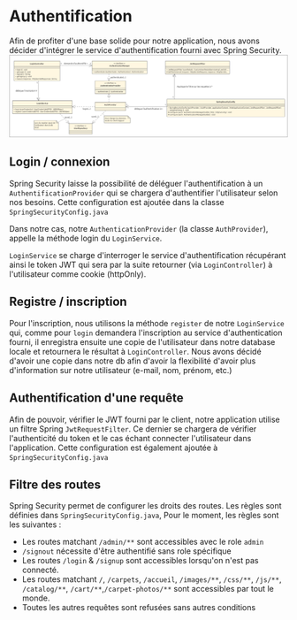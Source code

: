 # Authentification
Afin de profiter d'une base solide pour notre application, nous avons décider d'intégrer le service d'authentification 
fourni avec Spring Security.
![UML login](https://github.com/EricB2A/PRO_AMT/blob/d2d98cb79094e5b049cb52143d4af0fe67d8c71c/docs/uml/model_images/login.png)

## Login / connexion
Spring Security laisse la possibilité de déléguer l'authentification à un `AuthentificationProvider` qui se chargera 
d'authentifier l'utilisateur selon nos besoins. Cette configuration est ajoutée dans la classe `SpringSecurityConfig.java`

Dans notre cas, notre `AuthenticationProvider` (la classe `AuthProvider`), appelle la méthode login du `LoginService`.

`LoginService` se charge d'interroger le service d'authentification récupérant ainsi le token JWT qui sera par la suite
retourner (via `LoginController`) à l'utilisateur comme cookie (httpOnly).

## Registre / inscription
Pour l'inscription, nous utilisons la méthode `register` de notre `LoginService` qui, comme pour `login` demandera 
l'inscription au service d'authentication fourni, il enregistra ensuite une copie de l'utilisateur dans notre database 
locale et retournera le résultat à `LoginController`.  Nous avons décidé d'avoir une copie dans notre db afin d'avoir 
la flexibilité d'avoir plus d'information sur notre utilisateur (e-mail, nom, prénom, etc.)

## Authentification d'une requête
Afin de pouvoir, vérifier le JWT fourni par le client, notre application utilise un filtre Spring `JwtRequestFilter`. 
Ce dernier se chargera de vérifier l'authenticité du token et le cas échant connecter l'utilisateur dans l'application.
Cette configuration est également ajoutée à `SpringSecurityConfig.java`

## Filtre des routes
Spring Security permet de configurer les droits des routes. Les règles sont définies dans 
`SpringSecurityConfig.java`, Pour le moment, les règles sont les suivantes :

- Les routes matchant `/admin/**` sont accessibles avec le role `admin`
- `/signout` nécessite d'être authentifié sans role spécifique
- Les routes `/login` & `/signup` sont accessibles lorsqu'on n'est pas connecté.
- Les routes matchant `/`, `/carpets`, `/accueil`, `/images/**`, `/css/**`, `/js/**`, `/catalog/**`, `/cart/**`,`/carpet-photos/**`
sont accessibles par tout le monde.
- Toutes les autres requêtes sont refusées sans autres conditions


